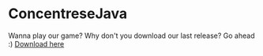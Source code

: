 # ConcentreseJava

Wanna play our game? Why don't you download our last release? Go ahead :) [Download here](https://github.com/Redooz/ConcentreseJava/releases/download/v1.0.0/Concentrese_v1.0.0.zip)
